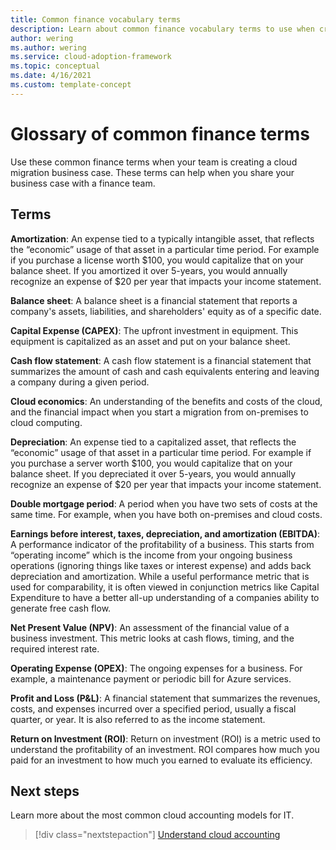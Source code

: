 ```yaml
---
title: Common finance vocabulary terms
description: Learn about common finance vocabulary terms to use when creating a cloud migration business case or financial model. 
author: wering
ms.author: wering
ms.service: cloud-adoption-framework
ms.topic: conceptual
ms.date: 4/16/2021
ms.custom: template-concept
---
```


# Glossary of common finance terms

Use these common finance terms when your team is creating a cloud migration business case. These terms can help when you share your business case with a finance team.

## Terms

**Amortization**:  An expense tied to a typically intangible asset, that reflects the “economic” usage of that asset in a particular time period. For example if you purchase a license worth $100, you would capitalize that on your balance sheet. If you amortized it over 5-years, you would annually recognize an expense of $20 per year that impacts your income statement.

**Balance sheet**: A balance sheet is a financial statement that reports a company's assets, liabilities, and shareholders' equity as of a specific date.

**Capital Expense (CAPEX)**: The upfront investment in equipment. This equipment is capitalized as an asset and put on your balance sheet.

**Cash flow statement**: A cash flow statement is a financial statement that summarizes the amount of cash and cash equivalents entering and leaving a company during a given period.

**Cloud economics**: An understanding of the benefits and costs of the cloud, and the financial impact when you start a migration from on-premises to cloud computing.

**Depreciation**: An expense tied to a capitalized asset, that reflects the “economic” usage of that asset in a particular time period. For example if you purchase a server worth $100, you would capitalize that on your balance sheet. If you depreciated it over 5-years, you would annually recognize an expense of $20 per year that impacts your income statement.

**Double mortgage period**: A period when you have two sets of costs at the same time. For example, when you have both on-premises and cloud costs.

**Earnings before interest, taxes, depreciation, and amortization (EBITDA)**: A performance indicator of the profitability of a business. This starts from “operating income” which is the income from your ongoing business operations (ignoring things like taxes or interest expense) and adds back depreciation and amortization. While a useful performance metric that is used for comparability, it is often viewed in conjunction metrics like Capital Expenditure to have a better all-up understanding of a companies ability to generate free cash flow.

**Net Present Value (NPV)**: An assessment of the financial value of a business investment. This metric looks at cash flows, timing, and the required interest rate.

**Operating Expense (OPEX)**: The ongoing expenses for a business. For example, a maintenance payment or periodic bill for Azure services.

**Profit and Loss (P&L)**: A financial statement that summarizes the revenues, costs, and expenses incurred over a specified period, usually a fiscal quarter, or year. It is also referred to as the income statement.

**Return on Investment (ROI)**: Return on investment (ROI) is a metric used to understand the profitability of an investment. ROI compares how much you paid for an investment to how much you earned to evaluate its efficiency.

## Next steps

Learn more about the most common cloud accounting models for IT.

> [!div class="nextstepaction"]
> [Understand cloud accounting](./cloud-accounting.md)

<!-- To be added after all articles merged into release branch -->

